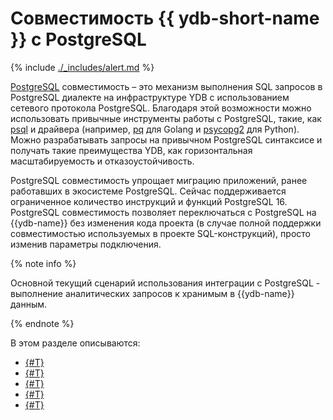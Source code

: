 # Совместимость {{ ydb-short-name }} с PostgreSQL

{% include [./_includes/alert.md](./_includes/alert_preview.md) %}

[PostgreSQL](https://www.postgresql.org) совместимость – это механизм выполнения SQL запросов в PostgreSQL диалекте на инфраструктуре YDB с использованием сетевого протокола PostgreSQL. Благодаря этой возможности можно использовать привычные инструменты работы с PostgreSQL, такие, как [psql](https://www.postgresql.org/docs/14/app-psql.html) и драйвера (например, [pq](https://github.com/lib/pq) для Golang и [psycopg2](https://pypi.org/project/psycopg2/) для Python). Можно разрабатывать запросы на привычном PostgreSQL синтаксисе и получать такие преимущества YDB, как горизонтальная масштабируемость и отказоустойчивость.

PostgreSQL совместимость упрощает миграцию приложений, ранее работавших в экосистеме PostgreSQL. Сейчас поддерживается ограниченное количество инструкций и функций PostgreSQL 16. PostgreSQL совместимость позволяет переключаться с PostgreSQL на {{ydb-name}} без изменения кода проекта (в случае полной поддержки совместимостью используемых в проекте SQL-конструкций), просто изменив параметры подключения.

{% note info %}

Основной текущий сценарий использования интеграции с PostgreSQL - выполнение аналитических запросов к хранимым в {{ydb-name}} данным.

{% endnote %}

В этом разделе описываются:
- [{#T}](connect.md)
- [{#T}](interoperability.md)
- [{#T}](functions.md)
- [{#T}](pg-dump.md)
- [{#T}](advanced.md)
